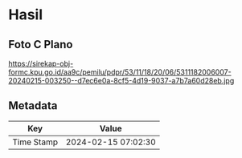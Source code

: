 # Hasil

## Foto C Plano

https://sirekap-obj-formc.kpu.go.id/aa9c/pemilu/pdpr/53/11/18/20/06/5311182006007-20240215-003250--d7ec6e0a-8cf5-4d19-9037-a7b7a60d28eb.jpg


## Metadata

| Key        | Value               |
| ---------- | ------------------- |
| Time Stamp | 2024-02-15 07:02:30 |



